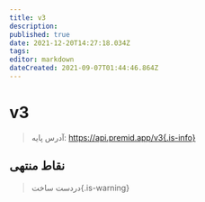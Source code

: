 ```yaml
---
title: v3
description:
published: true
date: 2021-12-20T14:27:18.034Z
tags:
editor: markdown
dateCreated: 2021-09-07T01:44:46.864Z
---
```


# v3

> آدرس پایه: https://api.premid.app/v3{.is-info}


## نقاط منتهی
> دردست ساخت{.is-warning}
